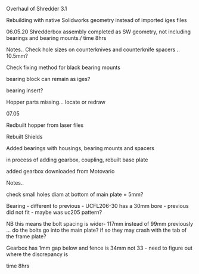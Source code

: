 Overhaul of Shredder 3.1

Rebuilding with native Solidworks geometry instead of imported iges files

06.05.20 Shredderbox assembly completed as SW geometry, not including bearings and bearing mounts./ time 8hrs


Notes..
Check hole sizes on counterknives and counterknife spacers .. 10.5mm?

Check fixing method for black bearing mounts

bearing block can remain as iges?

bearing insert?

Hopper parts missing... locate or redraw

07.05

Redbuilt hopper from laser files

Rebuilt Shields

Added bearings with housings, bearing mounts and spacers

in process of adding gearbox, coupling, rebuilt base plate

added gearbox downloaded from Motovario

Notes..

check small holes diam at bottom of main plate = 5mm?

Bearing - different to previous - UCFL206-30 has a 30mm bore - previous did not fit - maybe was uc205 pattern?

NB this means the bolt spacing is wider- 117mm instead of 99mm previously ... do the bolts go into the main plate? if so they may crash with the tab of the frame plate?

Gearbox has 1mm gap below and fence is 34mm not 33 - need to figure out where the discrepancy is

time 8hrs








